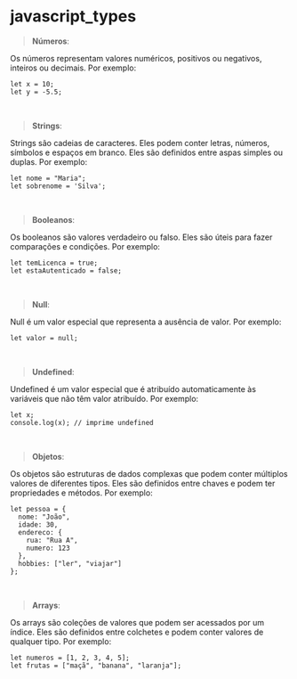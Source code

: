 # **javascript_types**

> **Números**:

Os números representam valores numéricos, positivos ou negativos, inteiros ou decimais. Por exemplo:

```
let x = 10;
let y = -5.5;
```
<br/>

> **Strings**:

Strings são cadeias de caracteres. Eles podem conter letras, números, símbolos e espaços em branco. Eles são definidos entre aspas simples ou duplas. Por exemplo:

```
let nome = "Maria";
let sobrenome = 'Silva';
```

<br/>

> **Booleanos**:

Os booleanos são valores verdadeiro ou falso. Eles são úteis para fazer comparações e condições. Por exemplo:

```
let temLicenca = true;
let estaAutenticado = false;
```

<br/>

> **Null**:

Null é um valor especial que representa a ausência de valor. Por exemplo:

```
let valor = null;
```

<br/>

> **Undefined**:

Undefined é um valor especial que é atribuído automaticamente às variáveis que não têm valor atribuído. Por exemplo:

```
let x;
console.log(x); // imprime undefined
```

<br/>

> **Objetos**:

Os objetos são estruturas de dados complexas que podem conter múltiplos valores de diferentes tipos. Eles são definidos entre chaves e podem ter propriedades e métodos. Por exemplo:

```
let pessoa = {
  nome: "João",
  idade: 30,
  endereco: {
    rua: "Rua A",
    numero: 123
  },
  hobbies: ["ler", "viajar"]
};
```

<br/>

> **Arrays**:

Os arrays são coleções de valores que podem ser acessados por um índice. Eles são definidos entre colchetes e podem conter valores de qualquer tipo. Por exemplo:

```
let numeros = [1, 2, 3, 4, 5];
let frutas = ["maçã", "banana", "laranja"];
```

<br/>
